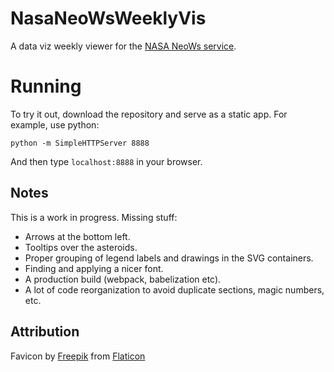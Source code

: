 # NasaNeoWsWeeklyVis

A data viz weekly viewer for the [NASA NeoWs service](https://api.nasa.gov/).

# Running

To try it out, download the repository and serve as a static app. For example, use python:
```
python -m SimpleHTTPServer 8888
```

And then type `localhost:8888` in your browser.

## Notes

This is a work in progress. Missing stuff:
- Arrows at the bottom left.
- Tooltips over the asteroids.
- Proper grouping of legend labels and drawings in the SVG containers.
- Finding and applying a nicer font.
- A production build (webpack, babelization etc).
- A lot of code reorganization to avoid duplicate sections, magic numbers, etc.

## Attribution
Favicon by [Freepik](https://www.freepik.com) from [Flaticon](www.flaticon.com)
